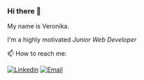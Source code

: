 ### Hi there 👋 

My name is Veronika.

I'm a highly motivated *Junior Web Developer*
 
📫 How to reach me: 

[![Linkedin](https://img.shields.io/badge/%20-LinkedIn-090909?style=for-the-end-badge&logo=linkedin&logoColor=007BB6)](https://www.linkedin.com/in/veronica-popova/)  [![Email](https://img.shields.io/badge/%20-Email-090909?style=for-the-end-badge&logo=email&logoColor=007BB6)](mailto:freebird130188@gmail.com)



<!--
**Nika1301/Nika1301** is a ✨ _special_ ✨ repository because its `README.md` (this file) appears on your GitHub profile.

Here are some ideas to get you started:

- 🔭 I’m currently working on ...
- 🌱 I’m currently learning ...
- 👯 I’m looking to collaborate on ...
- 🤔 I’m looking for help with ...
- 💬 Ask me about ...
- 📫 How to reach me: ...
- 😄 Pronouns: ...
- ⚡ Fun fact: ...
-->
